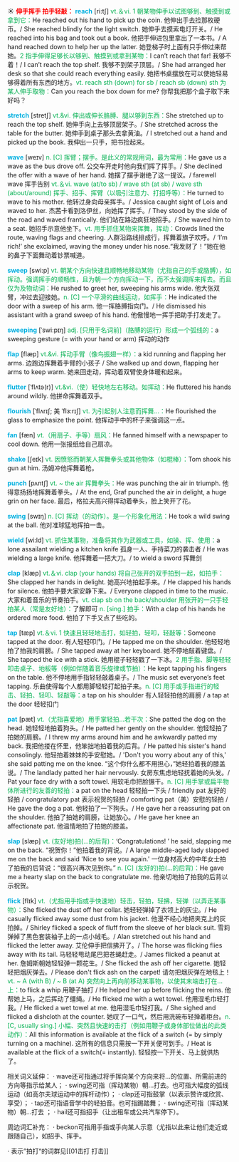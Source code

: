 ☀ <font color="red">**伸手挥手 拍手轻敲：**</font>
<font color="sky blue">**reach**</font> [ri:tʃ] 
<font color="#00b050">vt.＆vi. 1 朝某物伸手以试图够到、触摸到或拿到它：</font>He reached out his hand to pick up the coin. 他伸出手去捡那枚硬币。/ She reached blindly for the light switch. 她伸手去摸索电灯开关。/ He reached into his bag and took out a book. 他把手伸进包里拿出了一本书。/ A hand reached down to help her up the latter. 她登梯子时上面有只手伸过来帮她。<font color="#00b050">2 指手伸得足够长以够到、触摸到或拿到某物：</font>I can’t reach that far! 我够不着！/ I can’t reach the top shelf. 我够不到架子顶层。/ She had arranged her desk so that she could reach everything easily. 她把书桌摆放在可以使她轻易够得着所有东西的地方。<font color="#00b050">vt. reach sth (down) for sb / reach sb (down) sth 为某人伸手取物：</font>Can you reach the box down for me? 你帮我把那个盒子取下来好吗？
           
<font color="sky blue">**stretch**</font> [stretʃ]
<font color="#00b050">vt.&vi. 伸出或伸长胳膊、腿以够到东西：</font>She stretched up to reach the top shelf. 她伸手向上去够顶层架子。/ She stretched across the table for the butter. 她伸手到桌子那头去拿黄油。/ I stretched out a hand and picked up the book. 我伸出一只手，把书捡起来。

<font color="sky blue">**wave**</font> [weɪv] 
<font color="#00b050">n. [C] 挥臂；摆手。是此义的常规用词，最为常用：</font>He gave us a wave as the bus drove off. 公交车开走时他向我们挥了挥手。/ She declined the offer with a wave of her hand. 她摆了摆手谢绝了这一提议。/ farewell wave 挥手告别 <font color="#00b050">vt.＆vi. wave (at/to sb) / wave sth (at sb) / wave sth (about/around) 挥手、招手、挥臂（以吸引注意力、打招呼等）：</font>He turned to wave to his mother. 他转过身向母亲挥手。/ Jessica caught sight of Lois and waved to her. 杰茜卡看到洛伊丝，向她挥了挥手。/ They stood by the side of the road and waved frantically. 他们站在路边疯狂地招手。/ She waved him to a seat. 她招手示意他坐下。<font color="#00b050">vt. 用手抓住某物来挥舞，挥动：</font>Crowds lined the route, waving flags and cheering. 人群沿路线排成行，挥舞着旗子欢呼。/ ‘I’m rich!’ she exclaimed, waving the money under his nose.“我发财了！”她在他的鼻子下面舞动着钞票喊道。

<font color="sky blue">**sweep**</font> [swi:p] 
<font color="#00b050">vt. 朝某个方向快速且顺畅地移动某物（尤指自己的手或胳膊），如挥动。强调挥手的顺畅性，且为朝一个方向挥动一下，而不太强调挥来挥去。而且仅为及物动词：</font>He rushed to greet her, sweeping his arms wide. 他大张双臂，冲过去迎接她。<font color="#00b050">n. [C] 一个平滑的曲线运动，如挥手：</font>He indicated the door with a sweep of his arm. 他一挥胳膊指向门。/ He dismissed his assistant with a grand sweep of his hand. 他傲慢地一挥手把助手打发走了。
           
<font color="sky blue">**sweeping**</font> [ˈswi:pɪŋ]
<font color="#00b050">adj. [只用于名词前]（胳膊的运行）形成一个弧线的：</font>a sweeping gesture (= with your hand or arm) 挥动的动作           

<font color="sky blue">**flap**</font> [flæp]
<font color="#00b050">vt.&vi. 挥动手臂（像鸟振翅一样）：</font>a kid running and flapping her arms. 边跑边挥舞着手臂的小孩子 / She walked up and down, flapping her arms to keep warm. 她来回走动，挥动着双臂使身体暖和起来。
           
<font color="sky blue">**flutter**</font> [ˈflʌtə(r)]
<font color="#00b050">vt.&vi.（使）轻快地左右移动。如挥动：</font>He fluttered his hands around wildly. 他拼命挥舞着双手。           

<font color="sky blue">**flourish**</font> [ˈflʌrɪʃ; 美 ˈflɜ:rɪʃ]
<font color="#00b050">vt. 为引起别人注意而挥舞…：</font>He flourished the glass to emphasize the point. 他挥动手中的杯子来强调这一点。

<font color="sky blue">**fan**</font> [fæn] 
<font color="#00b050">vt.（用扇子、手等）扇风：</font>He fanned himself with a newspaper to cool down. 他用一张报纸给自己扇凉。

<font color="sky blue">**shake**</font> [ʃeɪk] 
<font color="#00b050">vt. 因愤怒而朝某人挥舞拳头或其他物体（如棍棒）：</font>Tom shook his gun at him. 汤姆冲他挥舞着枪。
           
<font color="sky blue">**punch**</font> [pʌntʃ]
<font color="#00b050">vt. ~ the air 挥舞拳头：</font>He was punching the air in triumph. 他得意扬扬地挥舞着拳头。/ At the end, Graf punched the air in delight, a huge grin on her face. 最后，格拉夫高兴得挥动着拳头，脸上笑开了花。

<font color="sky blue">**swing**</font> [swɪŋ] 
<font color="#00b050">n. [C] 挥动（的动作）。是一个形象化用法：</font>He took a wild swing at the ball. 他对准球猛地挥拍一击。
         
<font color="sky blue">**wield**</font> [wi:ld]
<font color="#00b050">vt. 抓住某事物，准备将其作为武器或工具，如操、挥、使用：</font>a lone assailant wielding a kitchen knife 孤身一人、手持菜刀的袭击者 / He was wielding a large knife. 他挥舞着一把大刀。/ to wield a sword 挥舞剑

<font color="sky blue">**clap**</font> [klæp] 
<font color="#00b050">vt.＆vi. clap (your hands) 将自己张开的双手拍到一起，如拍手：</font>She clapped her hands in delight. 她高兴地拍起手来。/ He clapped his hands for silence. 他拍手要大家安静下来。/ Everyone clapped in time to the music. 大家和着音乐的节奏拍手。<font color="#00b050">vt. clap sb on the back/shoulder 用张开的一只手轻拍某人（常是友好地）：</font>了解即可 <font color="#00b050">n. [sing.] 拍手：</font>With a clap of his hands he ordered more food. 他拍了下手又点了些吃的。

<font color="sky blue">**tap**</font> [tæp] 
<font color="#00b050">vt.＆vi. 1 快速且轻轻地击打，如轻拍，轻叩，轻敲等：</font>Someone tapped at the door. 有人轻轻叩门。/ He tapped me on the shoulder. 他轻轻地拍了拍我的肩膀。/ She tapped away at her keyboard. 她不停地敲着键盘。/ She tapped the ice with a stick. 她用棍子轻轻戳了一下冰。<font color="#00b050">2 用手指、脚等轻轻叩击桌子、地板等（例如伴随着音乐旋律或节拍）：</font>He kept tapping his fingers on the table. 他不停地用手指轻轻敲着桌子。/ The music set everyone’s feet tapping. 乐曲使得每个人都用脚轻轻打起拍子来。<font color="#00b050">n. [C] 用手或手指进行的轻击、轻拍、轻叩、轻敲等：</font>a tap on his shoulder 有人轻轻拍他的肩膀 / a tap at the door 轻轻扣门 
           
<font color="sky blue">**pat**</font> [pæt]
<font color="#00b050">vt.（尤指喜爱地）用手掌轻拍…若干次：</font>She patted the dog on the head. 她轻轻地拍着狗头。/ He patted her gently on the shoulder. 他轻轻拍了拍她的肩膀。/ I threw my arms around him and he awkwardly patted my back. 我把他搂在怀里，他笨拙地拍着我的后背。/ He patted his sister's hand consolingly. 他轻拍着妹妹的手安慰她。/ 'Don't you worry about any of this,' she said patting me on the knee. “这个你什么都不用担心，”她轻拍着我的膝盖说。/ The landlady patted her hair nervously. 女房东焦虑地轻抚着她的头发。/ Pat your face dry with a soft towel. 用软毛巾把脸搌干。<font color="#00b050">n. [C] 用手掌或扁平物体所进行的友善的轻拍：</font>a pat on the head 轻轻拍一下头 / friendly pat 友好的轻拍 / congratulatory pat 表示祝贺的轻拍 / comforting pat（美）安慰的轻拍 / He gave the dog a pat. 他轻拍了一下狗头。/ He gave her a reassuring pat on the shoulder. 他拍了拍她的肩膀，让她放心。/ He gave her knee an affectionate pat. 他温情地拍了拍她的膝盖。
           
<font color="sky blue">**slap**</font> [slæp]
<font color="#00b050">vt. (友好地)拍(…的后背)：</font>‘Congratulations! ’ he said, slapping me on the back. “祝贺你！”他拍着我的背说。/ A large middle-aged lady slapped me on the back and said 'Nice to see you again.' 一位身材高大的中年女士拍了拍我的后背说：“很高兴再次见到你。” <font color="#00b050">n. [C] (友好的)拍(…的后背)：</font>He gave me a hearty slap on the back to congratulate me. 他亲切地拍了拍我的后背以示祝贺。

<font color="sky blue">**flick**</font> [flɪk]
<font color="#00b050">vt.（尤指用手指或手快速地）轻击，轻拍，轻拂，轻弹（以弄走某事物）：</font>She flicked the dust off her collar. 她轻轻弹掉了衣领上的灰尘。/ He casually flicked away some dust from his jacket. 他漫不经心地把夹克上的灰拍掉。/ Shirley flicked a speck of fluff from the sleeve of her black suit. 雪莉弹掉了黑色套装袖子上的一点小绒毛。/ Alan stretched out his hand and flicked the letter away. 艾伦伸手把信拂开了。/ The horse was flicking flies away with its tail. 马轻轻甩动尾巴把苍蝇赶走。/ James flicked a peanut at her. 詹姆斯朝她轻轻弹一颗花生。/ She flicked the ash off her cigarette. 她轻轻把烟灰弹去。/ Please don't flick ash on the carpet! 请勿把烟灰弹在地毯上！<font color="#00b050">vt. ~ A (with B) / ~ B (at A) 突然向上再向前移动某事物，以使其末端击打在…上：</font>to flick a whip 用鞭子抽打 / He helped her up before flicking the reins. 他帮她上马，之后挥动了缰绳。/ He flicked me with a wet towel. 他用湿毛巾轻打我。/ He flicked a wet towel at me. 他用湿毛巾轻打我。/ She sighed and flicked a dishcloth at the counter. 她叹了一口气，然后用洗碗布轻掸着柜台。<font color="#00b050">n. [C, usually sing.] 小幅、突然且快速的击打（例如用鞭子或身体部位做出的此类动作）：</font>All this information is available at the flick of a switch (= by simply turning on a machine). 这所有的信息只需按一下开关便可到手。/ Heat is available at the flick of a switch(= instantly). 轻轻按一下开关、马上就供热了。
           
相关词义延伸：
· wave还可指通过将手挥向某个方向来将…的位置、所需前进的方向等指示给某人；
· swing还可指（挥动某物）朝…打去。也可指大幅度的弧线运动（如高尔夫球运动中的挥杆动作）；
· clap还可指鼓掌（以表示赞许或欣赏、享受）；
· tap还可指语音学中的轻拍音。也可指踢踏舞；
· swing还可指（挥动某物）朝…打去 ；
· hail还可指招手（让出租车或公共汽车停下）。

周边词汇补充：
· beckon可指用手指或手向某人示意（尤指以此来让他们走近或跟随自己），如招手、挥手。

· 表示”拍打“的词群见[[01击打 打击]]

